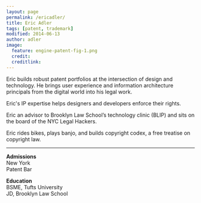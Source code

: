 ```yaml
---
layout: page
permalink: /ericadler/
title: Eric Adler
tags: [patent, trademark]
modified: 2014-06-13
author: adler
image:
  feature: engine-patent-fig-1.png
  credit: 
  creditlink: 
---
```



Eric builds robust patent portfolios at the intersection of design and technology. He brings user experience and information architecture principals from the digital world into his legal work. 

Eric's IP expertise helps designers and developers enforce their rights.

Eric an advisor to Brooklyn Law School’s technology clinic (BLIP) and sits on the board of the NYC Legal Hackers.

Eric rides bikes, plays banjo, and builds copyright codex, a free treatise on copyright law.

- - - 
<p class="sixcols">
<strong>Admissions</strong><br>
New York <br>
Patent Bar <br>
</p>

<p class="sixcols">
<strong>Education</strong> <br>
BSME, Tufts University <br>
JD, Brooklyn Law School  <br>
</p>